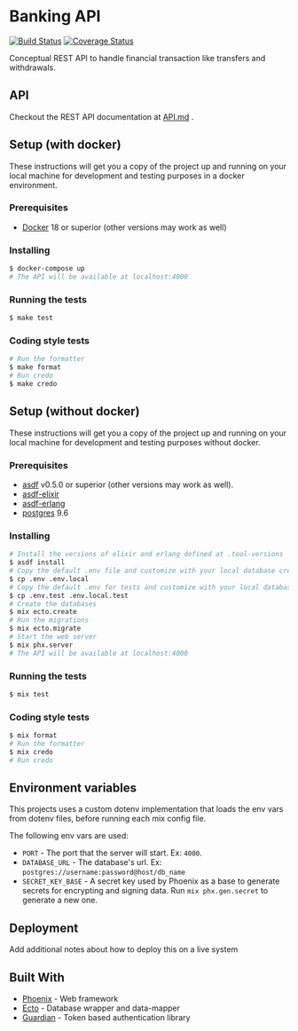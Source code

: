 # Banking API

[![Build Status](https://travis-ci.com/thiamsantos/banking-api.svg?branch=master)](https://travis-ci.com/thiamsantos/banking-api)
[![Coverage Status](https://coveralls.io/repos/github/thiamsantos/banking-api/badge.svg?branch=master)](https://coveralls.io/github/thiamsantos/banking-api?branch=master)

Conceptual REST API to handle financial transaction like transfers and withdrawals.

## API

Checkout the REST API documentation at [API.md](API.md) .

## Setup (with docker)

These instructions will get you a copy of the project up and running on your
local machine for development and testing purposes in a docker environment.

### Prerequisites

- [Docker](https://www.docker.com/) 18 or superior (other versions may work as well)

### Installing

```sh
$ docker-compose up
# The API will be available at localhost:4000
```

### Running the tests

```sh
$ make test
```

### Coding style tests

```sh
# Run the formatter
$ make format
# Run credo
$ make credo
```

## Setup (without docker)

These instructions will get you a copy of the project up and running on your
local machine for development and testing purposes without docker.

### Prerequisites

- [asdf](https://github.com/asdf-vm/asdf) v0.5.0 or superior (other versions may work as well).
- [asdf-elixir](https://github.com/asdf-vm/asdf-elixir)
- [asdf-erlang](https://github.com/asdf-vm/asdf-erlang)
- [postgres](https://www.postgresql.org/) 9.6

### Installing

```sh
# Install the versions of elixir and erlang defined at .tool-versions
$ asdf install
# Copy the default .env file and customize with your local database credentials
$ cp .env .env.local
# Copy the default .env for tests and customize with your local database credentials for testing
$ cp .env.test .env.local.test
# Create the databases
$ mix ecto.create
# Run the migrations
$ mix ecto.migrate
# Start the web server
$ mix phx.server
# The API will be available at localhost:4000
```

### Running the tests

```sh
$ mix test
```

### Coding style tests

```sh
$ mix format
# Run the formatter
$ mix credo
# Run credo
```

## Environment variables

This projects uses a custom dotenv implementation that loads the env vars from
dotenv files, before running each mix config file.

The following env vars are used:

- `PORT` - The port that the server will start. Ex: `4000`.
- `DATABASE_URL` - The database's url. Ex: `postgres://username:password@host/db_name`
- `SECRET_KEY_BASE` - A secret key used by Phoenix as a base to generate secrets for encrypting and signing data. Run `mix phx.gen.secret` to generate a new one.

## Deployment

Add additional notes about how to deploy this on a live system

## Built With

* [Phoenix](https://phoenixframework.org/) - Web framework
* [Ecto](https://github.com/elixir-ecto/ecto) - Database wrapper and data-mapper
* [Guardian](https://github.com/ueberauth/guardian) - Token based authentication library
